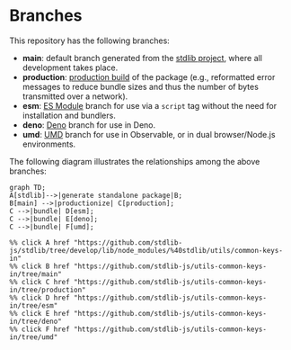 <!--

@license Apache-2.0

Copyright (c) 2022 The Stdlib Authors.

Licensed under the Apache License, Version 2.0 (the "License");
you may not use this file except in compliance with the License.
You may obtain a copy of the License at

    http://www.apache.org/licenses/LICENSE-2.0

Unless required by applicable law or agreed to in writing, software
distributed under the License is distributed on an "AS IS" BASIS,
WITHOUT WARRANTIES OR CONDITIONS OF ANY KIND, either express or implied.
See the License for the specific language governing permissions and
limitations under the License.

-->

# Branches

This repository has the following branches:

-   **main**: default branch generated from the [stdlib project][stdlib-url], where all development takes place.
-   **production**: [production build][production-url] of the package (e.g., reformatted error messages to reduce bundle sizes and thus the number of bytes transmitted over a network).
-   **esm**: [ES Module][esm-url] branch for use via a `script` tag without the need for installation and bundlers.
-   **deno**: [Deno][deno-url] branch for use in Deno.
-   **umd**: [UMD][umd-url] branch for use in Observable, or in dual browser/Node.js environments.

The following diagram illustrates the relationships among the above branches:

```mermaid
graph TD;
A[stdlib]-->|generate standalone package|B;
B[main] -->|productionize| C[production];
C -->|bundle| D[esm];
C -->|bundle| E[deno];
C -->|bundle| F[umd];

%% click A href "https://github.com/stdlib-js/stdlib/tree/develop/lib/node_modules/%40stdlib/utils/common-keys-in"
%% click B href "https://github.com/stdlib-js/utils-common-keys-in/tree/main"
%% click C href "https://github.com/stdlib-js/utils-common-keys-in/tree/production"
%% click D href "https://github.com/stdlib-js/utils-common-keys-in/tree/esm"
%% click E href "https://github.com/stdlib-js/utils-common-keys-in/tree/deno"
%% click F href "https://github.com/stdlib-js/utils-common-keys-in/tree/umd"
```

[stdlib-url]: https://github.com/stdlib-js/stdlib/tree/develop/lib/node_modules/%40stdlib/utils/common-keys-in
[production-url]: https://github.com/stdlib-js/utils-common-keys-in/tree/production
[deno-url]: https://github.com/stdlib-js/utils-common-keys-in/tree/deno
[umd-url]: https://github.com/stdlib-js/utils-common-keys-in/tree/umd
[esm-url]: https://github.com/stdlib-js/utils-common-keys-in/tree/esm